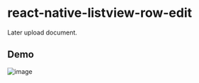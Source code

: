 # react-native-listview-row-edit
Later upload document.

## Demo
![image](https://github.com/pop-xiaodong/react-native-listview-row-edit/blob/master/example/example.gif)
